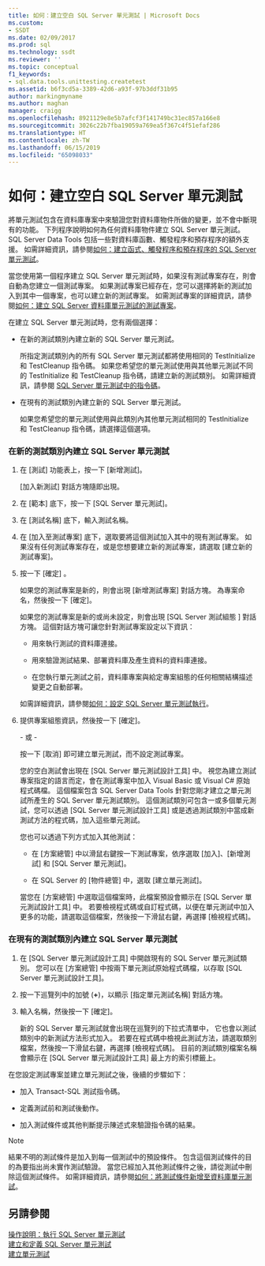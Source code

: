 ```yaml
---
title: 如何：建立空白 SQL Server 單元測試 | Microsoft Docs
ms.custom:
- SSDT
ms.date: 02/09/2017
ms.prod: sql
ms.technology: ssdt
ms.reviewer: ''
ms.topic: conceptual
f1_keywords:
- sql.data.tools.unittesting.createtest
ms.assetid: b6f3cd5a-3389-42d6-a93f-97b3ddf31b95
author: markingmyname
ms.author: maghan
manager: craigg
ms.openlocfilehash: 8921129e8e5b7afcf3f141749bc31ec857a166e8
ms.sourcegitcommit: 3026c22b7fba19059a769ea5f367c4f51efaf286
ms.translationtype: HT
ms.contentlocale: zh-TW
ms.lasthandoff: 06/15/2019
ms.locfileid: "65098033"
---
```

# <a name="how-to-create-an-empty-sql-server-unit-test"></a>如何：建立空白 SQL Server 單元測試
將單元測試包含在資料庫專案中來驗證您對資料庫物件所做的變更，並不會中斷現有的功能。 下列程序說明如何為任何資料庫物件建立 SQL Server 單元測試。 SQL Server Data Tools 包括一些對資料庫函數、觸發程序和預存程序的額外支援。 如需詳細資訊，請參閱[如何：建立函式、觸發程序和預存程序的 SQL Server 單元測試](../ssdt/how-to-create-unit-tests-for-functions-triggers-stored-procedures.md)。  
  
當您使用第一個程序建立 SQL Server 單元測試時，如果沒有測試專案存在，則會自動為您建立一個測試專案。 如果測試專案已經存在，您可以選擇將新的測試加入到其中一個專案，也可以建立新的測試專案。 如需測試專案的詳細資訊，請參閱[如何：建立 SQL Server 資料庫單元測試的測試專案](../ssdt/how-to-create-a-test-project-for-sql-server-database-unit-testing.md)。  
  
在建立 SQL Server 單元測試時，您有兩個選擇：  
  
-   在新的測試類別內建立新的 SQL Server 單元測試。  
  
    所指定測試類別內的所有 SQL Server 單元測試都將使用相同的 TestInitialize 和 TestCleanup 指令碼。 如果您希望您的單元測試使用與其他單元測試不同的 TestInitialize 和 TestCleanup 指令碼，請建立新的測試類別。 如需詳細資訊，請參閱 [SQL Server 單元測試中的指令碼](../ssdt/scripts-in-sql-server-unit-tests.md)。  
  
-   在現有的測試類別內建立新的 SQL Server 單元測試。  
  
    如果您希望您的單元測試使用與此類別內其他單元測試相同的 TestInitialize 和 TestCleanup 指令碼，請選擇這個選項。  
  
### <a name="to-create-a-sql-server-unit-test-inside-a-new-test-class"></a>在新的測試類別內建立 SQL Server 單元測試  
  
1.  在 [測試] 功能表上，按一下 [新增測試]。  
  
    [加入新測試] 對話方塊隨即出現。  
  
2.  在 [範本] 底下，按一下 [SQL Server 單元測試]。  
  
3.  在 [測試名稱] 底下，輸入測試名稱。  
  
4.  在 [加入至測試專案] 底下，選取要將這個測試加入其中的現有測試專案。 如果沒有任何測試專案存在，或是您想要建立新的測試專案，請選取 [建立新的 <language> 測試專案]。  
  
5.  按一下 [確定] 。  
  
    如果您的測試專案是新的，則會出現 [新增測試專案] 對話方塊。 為專案命名，然後按一下 [確定]。  
  
    如果您的測試專案是新的或尚未設定，則會出現 [SQL Server 測試組態 <ProjectName>] 對話方塊。 這個對話方塊可讓您針對測試專案設定以下資訊：  
  
    -   用來執行測試的資料庫連接。  
  
    -   用來驗證測試結果、部署資料庫及產生資料的資料庫連接。  
  
    -   在您執行單元測試之前，資料庫專案與給定專案組態的任何相關結構描述變更之自動部署。  
  
    如需詳細資訊，請參閱[如何：設定 SQL Server 單元測試執行](../ssdt/how-to-configure-sql-server-unit-test-execution.md)。  
  
6.  提供專案組態資訊，然後按一下 [確定]。  
  
    \- 或 -  
  
    按一下 [取消] 即可建立單元測試，而不設定測試專案。  
  
    您的空白測試會出現在 [SQL Server 單元測試設計工具] 中。 視您為建立測試專案指定的語言而定，會在測試專案中加入 Visual Basic 或 Visual C\# 原始程式碼檔。 這個檔案包含 SQL Server Data Tools 針對您剛才建立之單元測試所產生的 SQL Server 單元測試類別。 這個測試類別可包含一或多個單元測試，您可以透過 [SQL Server 單元測試設計工具] 或是透過測試類別中當成新測試方法的程式碼，加入這些單元測試。  
  
    您也可以透過下列方式加入其他測試：  
  
    -   在 [方案總管] 中以滑鼠右鍵按一下測試專案，依序選取 [加入]、[新增測試] 和 [SQL Server 單元測試]。  
  
    -   在 SQL Server 的 [物件總管] 中，選取 [建立單元測試]。  
  
    當您在 [方案總管] 中選取這個檔案時，此檔案預設會顯示在 [SQL Server 單元測試設計工具] 中。 若要檢視程式碼或自訂程式碼，以便在單元測試中加入更多的功能，請選取這個檔案，然後按一下滑鼠右鍵，再選擇 [檢視程式碼]。  
  
### <a name="to-create-a-sql-server-unit-test-inside-an-existing-test-class"></a>在現有的測試類別內建立 SQL Server 單元測試  
  
1.  在 [SQL Server 單元測試設計工具] 中開啟現有的 SQL Server 單元測試類別。 您可以在 [方案總管] 中按兩下單元測試原始程式碼檔，以存取 [SQL Server 單元測試設計工具]。  
  
2.  按一下巡覽列中的加號 (**+**)，以顯示 [指定單元測試名稱] 對話方塊。  
  
3.  輸入名稱，然後按一下 [確定]。  
  
    新的 SQL Server 單元測試就會出現在巡覽列的下拉式清單中， 它也會以測試類別中的新測試方法形式加入。 若要在程式碼中檢視此測試方法，請選取類別檔案，然後按一下滑鼠右鍵，再選擇 [檢視程式碼]。 目前的測試類別檔案名稱會顯示在 [SQL Server 單元測試設計工具] 最上方的索引標籤上。  
  
在您設定測試專案並建立單元測試之後，後續的步驟如下：  
  
-   加入 Transact\-SQL 測試指令碼。  
  
-   定義測試前和測試後動作。  
  
-   加入測試條件或其他判斷提示陳述式來驗證指令碼的結果。  
  
> [!NOTE]  
> 結果不明的測試條件是加入到每一個測試中的預設條件。 包含這個測試條件的目的為要指出尚未實作測試驗證。 當您已經加入其他測試條件之後，請從測試中刪除這個測試條件。 如需詳細資訊，請參閱[如何：將測試條件新增至資料庫單元測試](https://msdn.microsoft.com/library/aa833242(VS.100).aspx)。  
  
## <a name="see-also"></a>另請參閱  
[操作說明：執行 SQL Server 單元測試](../ssdt/how-to-run-sql-server-unit-tests.md)  
[建立和定義 SQL Server 單元測試](../ssdt/creating-and-defining-sql-server-unit-tests.md)  
[建立單元測試](https://msdn.microsoft.com/library/ms182523(VS.90).aspx)  
  
